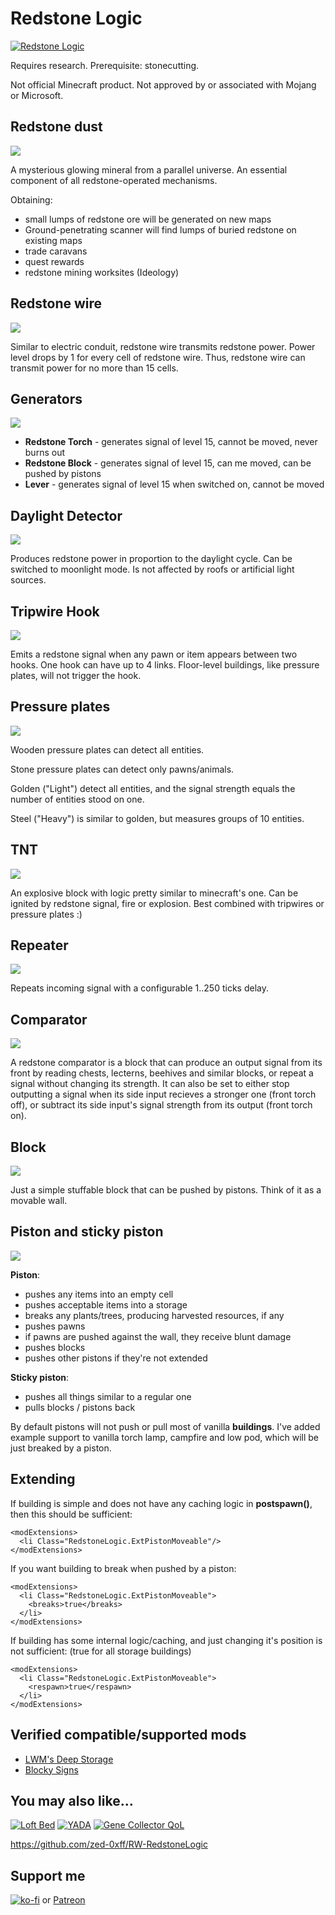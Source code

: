 # Redstone Logic
[![Redstone Logic](About/Preview.png)](https://steamcommunity.com/sharedfiles/filedetails/?id=2991569144)

Requires research. Prerequisite: stonecutting.

Not official Minecraft product. Not approved by or associated with Mojang or Microsoft.

## Redstone dust

![](screens/redstone_ore.png)

A mysterious glowing mineral from a parallel universe. An essential component of all redstone-operated mechanisms.

Obtaining:
- small lumps of redstone ore will be generated on new maps
- Ground-penetrating scanner will find lumps of buried redstone on existing maps
- trade caravans
- quest rewards
- redstone mining worksites (Ideology)

## Redstone wire

![](screens/redstone_wire.png)

Similar to electric conduit, redstone wire transmits redstone power.
Power level drops by 1 for every cell of redstone wire.
Thus, redstone wire can transmit power for no more than 15 cells. 

## Generators

![](screens/generators.png)

- **Redstone Torch** - generates signal of level 15, cannot be moved, never burns out
- **Redstone Block** - generates signal of level 15, can me moved, can be pushed by pistons
- **Lever** - generates signal of level 15 when switched on, cannot be moved

## Daylight Detector

![](screens/detectors.gif)

Produces redstone power in proportion to the daylight cycle. Can be switched to moonlight mode. Is not affected by roofs or artificial light sources.

## Tripwire Hook

![](screens/tripwire.png)

Emits a redstone signal when any pawn or item appears between two hooks.
One hook can have up to 4 links.
Floor-level buildings, like pressure plates, will not trigger the hook.

## Pressure plates

![](screens/pressure_plates.png)

Wooden pressure plates can detect all entities.

Stone pressure plates can detect only pawns/animals.

Golden ("Light") detect all entities, and the signal strength equals the number of entities stood on one.

Steel ("Heavy") is similar to golden, but measures groups of 10 entities.

## TNT

![](screens/tnt.png)

An explosive block with logic pretty similar to minecraft's one.
Can be ignited by redstone signal, fire or explosion.
Best combined with tripwires or pressure plates :)

## Repeater

![](screens/repeaters.gif)

Repeats incoming signal with a configurable 1..250 ticks delay.

## Comparator

![](screens/comparator.png)

A redstone comparator is a block that can produce an output signal from its front by reading chests, lecterns, beehives and similar blocks, or repeat a signal without changing its strength. It can also be set to either stop outputting a signal when its side input recieves a stronger one (front torch off), or subtract its side input's signal strength from its output (front torch on).

## Block

![](screens/blocks.png)

Just a simple stuffable block that can be pushed by pistons. Think of it as a movable wall.

## Piston and sticky piston

![](screens/pistons.png)

**Piston**:
- pushes any items into an empty cell
- pushes acceptable items into a storage
- breaks any plants/trees, producing harvested resources, if any
- pushes pawns
- if pawns are pushed against the wall, they receive blunt damage
- pushes blocks
- pushes other pistons if they're not extended

**Sticky piston**:
- pushes all things similar to a regular one
- pulls blocks / pistons back

By default pistons will not push or pull most of vanilla **buildings**. I've added example support to vanilla torch lamp, campfire and
low pod, which will be just breaked by a piston.

## Extending

If building is simple and does not have any caching logic in **postspawn()**, then this should be sufficient:

    <modExtensions>
      <li Class="RedstoneLogic.ExtPistonMoveable"/>
    </modExtensions>

If you want building to break when pushed by a piston:

    <modExtensions>
      <li Class="RedstoneLogic.ExtPistonMoveable">
        <breaks>true</breaks>
      </li>
    </modExtensions>

If building has some internal logic/caching, and just changing it's position is not sufficient: (true for all storage buildings)

    <modExtensions>
      <li Class="RedstoneLogic.ExtPistonMoveable">
        <respawn>true</respawn>
      </li>
    </modExtensions>

## Verified compatible/supported mods

- [LWM's Deep Storage](https://steamcommunity.com/sharedfiles/filedetails/?id=1617282896)
- [Blocky Signs](https://steamcommunity.com/sharedfiles/filedetails/?id=2985030059)

## You may also like...

[![Loft Bed](https://steamuserimages-a.akamaihd.net/ugc/2030602392616950419/CAF6F6AB4C5D99E729AD70C683C0D78169B028BF/?imw=268&imh=151&ima=fit&impolicy=Letterbox)](https://steamcommunity.com/sharedfiles/filedetails/?id=2961708299)
[![YADA](https://steamuserimages-a.akamaihd.net/ugc/2031731300519719867/4E551B5E8A5F51182BD2D8830C7E9E180D0634BC/?imw=268&imh=151&ima=fit&impolicy=Letterbox)](https://steamcommunity.com/sharedfiles/filedetails/?id=2971543841)
[![Gene Collector QoL](https://steamuserimages-a.akamaihd.net/ugc/2031731627304502175/D4CBB7CE5A2ACD29FE85B5993B7CE209B944389F/?imw=268&imh=151&ima=fit&impolicy=Letterbox)](https://steamcommunity.com/sharedfiles/filedetails/?id=2978672610)

https://github.com/zed-0xff/RW-RedstoneLogic

## Support me

[![ko-fi](https://i.imgur.com/Utx6OIH.png)](https://ko-fi.com/K3K81Z3W5) or [Patreon](https://www.patreon.com/zed_0xff)
